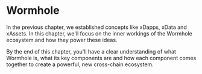 # Wormhole

In the previous chapter, we established concepts like xDapps, xData and xAssets. In this chapter, we'll focus on the inner workings of the Wormhole ecosystem and how they power these ideas.

By the end of this chapter, you'll have a clear understanding of what Wormhole is, what its key components are and how each component comes together to create a powerful, new cross-chain ecosystem.
